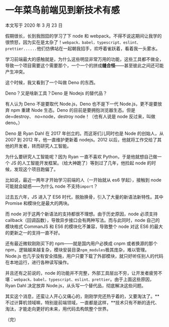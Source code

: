 # 一年菜鸟前端见到新技术有感

本文写于 2020 年 3 月 23 日

假期很长，长到我囫囵的学习了下 node 和 webpack。不得不说这期间让我学的很愤怒，因为实在是太杂了！`webpack，babel，typescript、eslint、prettier......`他们仿佛站在一起朝我招手，欢呼着雀跃着，看着我一头雾水。

学习前端最大的感触就是，为什么这些明显非常万用的功能，这些工具都不做全，导致一个项目需要这个需要那个，一个一个的拼成**缝合怪**——甚至彼此之间还可能产生冲突。

这个时候，我又看到了一个叫做 Deno 的东西。

Deno？又是啥新工具？Deno 是 Nodejs 的替代品？

有人认为 Deno 不是要取代 Node.js，Deno 也不是下一代 Node.js，更不是要放弃 npm 重建 Node 生态。Deno 的目前是要拥抱浏览器生态。但是 de=destroy、 no=node，destroy node！（也有人说是 node 反过来，叫做 deno。）

Deno 是 Ryan Dahl 在 2017 年创立的。而这哥们儿同时也是 Node 的创始人，从 2007 到 2012 年，他一直维护更新着 nodejs。2012 以后，他就将工作交给了其他的开发者，转而研究人工智能。

为什么要研究人工智能呢？因为 Ryan 一直不喜欢 Python，于是他就想自己做一个 JS 的人工智能开发框架。（给大神跪了）等到过了几年，他捡起 node 的时候，发现这个项目跑偏了。

比如说，最近一两年才开始学习前端的人（一开始就从 es6 学起），接触到 node 可能就会疑惑——为什么 node 不支持`import`？

过去五六年，JS 进入了 ES6 时代，脱胎换骨，引入了大量的新语法新特性。其中 Promise 和模块化是最大的两块。

而 node 对于这两个新语法的支持都很不理想。由于历史原因，node 必须支持 callback（回调函数），导致异步接口会有两种写法。而与此同时，node 自己的模块格式 CommanJS 和 ES6 的模块化不兼容，导致整个 node 对这 ES6 的最大的更新之一的支持一直不好。

还有最近微软刚刚买下的 npm——就是国内用户必换成 cnpm 或者换源的那个 npm，逻辑越来越复杂，模块安装目录`npm_modules`极其庞杂，难以管理。Node.js 也几乎没有安全措施，用户只要下载了外部模块，就只好听任别人的代码在本地运行，进行各种读写操作。

并且还有之前说的，node 的功能并不完整，外部工具层出不穷，让开发者疲劳不堪：`webpack，babel，typescript、eslint、prettier`。由于上面这些原因，Ryan Dahl 决定放弃 Node.js，从头写一个替代品，彻底解决这些问题。

其实这个消息，还蛮让人开心又痛心的，刚刚学完还热乎着的，又要淘汰了。**不过计算机领域嘛，特别是前端领域，一直都是这样，**技术只有不断的迭代、淘汰，才能走向更好的未来，用代码去构筑整个世界。

（完）
